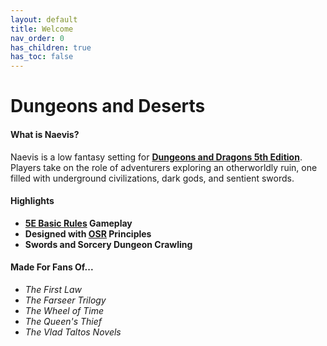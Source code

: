 ```yaml
---
layout: default
title: Welcome
nav_order: 0
has_children: true
has_toc: false
---
```


# Dungeons and Deserts

#### What is Naevis?

Naevis is a low fantasy setting for **[Dungeons and Dragons 5th Edition](https://dnd.wizards.com/start-playing-dnd)**. Players take on the role of adventurers exploring an otherworldly ruin, one filled with underground civilizations, dark gods, and sentient swords. 


#### Highlights

<!-- * **A World of Steel and Sand** -->
* **[5E Basic Rules](docs/more/DnD_BasicRules_2018.pdf) Gameplay**
* **Designed with [OSR](https://en.wikipedia.org/wiki/Old_School_Renaissance) Principles**
* **Swords and Sorcery Dungeon Crawling**
<!-- * **New Mechanics for Survival, Resting, and Encumbrance** -->

#### Made For Fans Of...

* _The First Law_
* _The Farseer Trilogy_  
* _The Wheel of Time_
* _The Queen's Thief_
* _The Vlad Taltos Novels_
